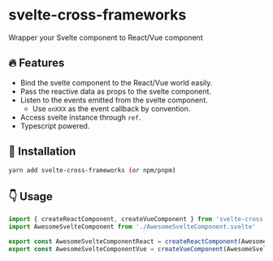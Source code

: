 # svelte-cross-frameworks

Wrapper your Svelte component to React/Vue component

## 🔥 Features

* Bind the svelte component to the React/Vue world easily.
* Pass the reactive data as props to the svelte component.
* Listen to the events emitted from the svelte component.
  * Use `onXXX` as the event callback by convention.
* Access svelte instance through `ref`.
* Typescript powered.

## 🧩 Installation

```bash
yarn add svelte-cross-frameworks (or npm/pnpm)
```

## 👇 Usage

```ts
import { createReactComponent, createVueComponent } from 'svelte-cross-frameworks'
import AwesomeSvelteComponent from './AwesomeSvelteComponent.svelte'

export const AwesomeSvelteComponentReact = createReactComponent(AwesomeSvelteComponent)
export const AwesomeSvelteComponentVue = createVueComponent(AwesomeSvelteComponent)
```
